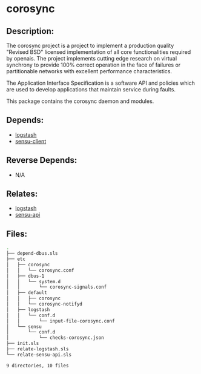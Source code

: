 # corosync

## Description:

The corosync project is a project to implement a production quality "Revised BSD" licensed implementation of all core functionalities required by openais. The project implements cutting edge research on virtual synchrony to provide 100% correct operation in the face of failures or partitionable networks with excellent performance characteristics.

The Application Interface Specification is a software API and policies which are used to develop applications that maintain service during faults.

This package contains the corosync daemon and modules.

## Depends:

  -  [logstash](/salt/logstash)
  -  [sensu-client](/salt/sensu-client)

## Reverse Depends:

  -  N/A

## Relates:

  -  [logstash](/salt/logstash)
  -  [sensu-api](/salt/sensu-api)

## Files:

```bash
.
├── depend-dbus.sls
├── etc
│   ├── corosync
│   │   └── corosync.conf
│   ├── dbus-1
│   │   └── system.d
│   │       └── corosync-signals.conf
│   ├── default
│   │   ├── corosync
│   │   └── corosync-notifyd
│   ├── logstash
│   │   └── conf.d
│   │       └── input-file-corosync.conf
│   └── sensu
│       └── conf.d
│           └── checks-corosync.json
├── init.sls
├── relate-logstash.sls
└── relate-sensu-api.sls

9 directories, 10 files
```
